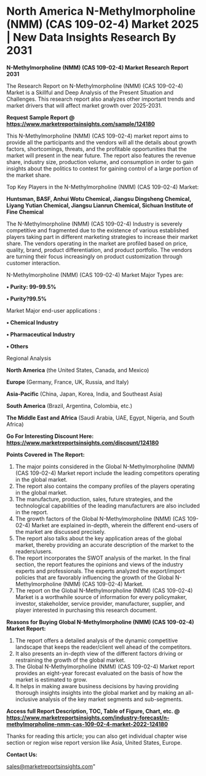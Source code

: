 # North America N-Methylmorpholine (NMM) (CAS 109-02-4) Market 2025 | New Data Insights Research By 2031

<strong>N-Methylmorpholine (NMM) (CAS 109-02-4) Market Research Report 2031</strong>

The Research Report on N-Methylmorpholine (NMM) (CAS 109-02-4) Market is a Skillful and Deep Analysis of the Present Situation and Challenges. This research report also analyzes other important trends and market drivers that will affect market growth over 2025-2031.

<strong>Request Sample Report @ <a href=https://www.marketreportsinsights.com/sample/124180>https://www.marketreportsinsights.com/sample/124180</a></strong>

This N-Methylmorpholine (NMM) (CAS 109-02-4) market report aims to provide all the participants and the vendors will all the details about growth factors, shortcomings, threats, and the profitable opportunities that the market will present in the near future. The report also features the revenue share, industry size, production volume, and consumption in order to gain insights about the politics to contest for gaining control of a large portion of the market share.

Top Key Players in the N-Methylmorpholine (NMM) (CAS 109-02-4) Market:

<strong>Huntsman, BASF, Anhui Wotu Chemical, Jiangsu Dingsheng Chemical, Liyang Yutian Chemical, Jiangsu Lianrun Chemical, Sichuan Institute of Fine Chemical</strong>

The N-Methylmorpholine (NMM) (CAS 109-02-4) Industry is severely competitive and fragmented due to the existence of various established players taking part in different marketing strategies to increase their market share. The vendors operating in the market are profiled based on price, quality, brand, product differentiation, and product portfolio. The vendors are turning their focus increasingly on product customization through customer interaction.

N-Methylmorpholine (NMM) (CAS 109-02-4) Market Major Types are:

<strong>• Purity: 99-99.5%

• Purity?99.5%</strong>

Market Major end-user applications :

<strong>• Chemical Industry

• Pharmaceutical Industry

• Others</strong>

Regional Analysis

</u><strong><b>North America</b></strong> (the United States, Canada, and Mexico)

<strong><b>Europe </b></strong>(Germany, France, UK, Russia, and Italy)

<strong><b>Asia-Pacific</b></strong> (China, Japan, Korea, India, and Southeast Asia)

<strong><b>South America</b></strong> (Brazil, Argentina, Colombia, etc.)

<strong><b>The Middle East and Africa</b></strong> (Saudi Arabia, UAE, Egypt, Nigeria, and South Africa)

<strong>Go For Interesting Discount Here: <a href=https://www.marketreportsinsights.com/discount/124180>https://www.marketreportsinsights.com/discount/124180</a></strong>

<strong>Points Covered in The Report:</strong>
<ol>
  <li>The major points considered in the Global N-Methylmorpholine (NMM) (CAS 109-02-4) Market report include the leading competitors operating in the global market.</li>
  <li>The report also contains the company profiles of the players operating in the global market.</li>
  <li>The manufacture, production, sales, future strategies, and the technological capabilities of the leading manufacturers are also included in the report.</li>
  <li>The growth factors of the Global N-Methylmorpholine (NMM) (CAS 109-02-4) Market are explained in-depth, wherein the different end-users of the market are discussed precisely.</li>
  <li>The report also talks about the key application areas of the global market, thereby providing an accurate description of the market to the readers/users.</li>
  <li>The report incorporates the SWOT analysis of the market. In the final section, the report features the opinions and views of the industry experts and professionals. The experts analyzed the export/import policies that are favorably influencing the growth of the Global N-Methylmorpholine (NMM) (CAS 109-02-4) Market.</li>
  <li>The report on the Global N-Methylmorpholine (NMM) (CAS 109-02-4) Market is a worthwhile source of information for every policymaker, investor, stakeholder, service provider, manufacturer, supplier, and player interested in purchasing this research document.</li>
</ol>
<strong>Reasons for Buying Global N-Methylmorpholine (NMM) (CAS 109-02-4) Market Report:</strong>

<ol>
  <li>The report offers a detailed analysis of the dynamic competitive landscape that keeps the reader/client well ahead of the competitors.</li>
  <li>It also presents an in-depth view of the different factors driving or restraining the growth of the global market.</li>
  <li>The Global N-Methylmorpholine (NMM) (CAS 109-02-4) Market report provides an eight-year forecast evaluated on the basis of how the market is estimated to grow.</li>
  <li>It helps in making aware business decisions by having providing thorough insights insights into the global market and by making an all-inclusive analysis of the key market segments and sub-segments.</li>
</ol>
<strong>Access full Report Description, TOC, Table of Figure, Chart, etc. @ <a href=https://www.marketreportsinsights.com/industry-forecast/n-methylmorpholine-nmm-cas-109-02-4-market-2022-124180>https://www.marketreportsinsights.com/industry-forecast/n-methylmorpholine-nmm-cas-109-02-4-market-2022-124180</a></strong>


Thanks for reading this article; you can also get individual chapter wise section or region wise report version like Asia, United States, Europe.

<strong>Contact Us:</strong>

sales@marketreportsinsights.com"
